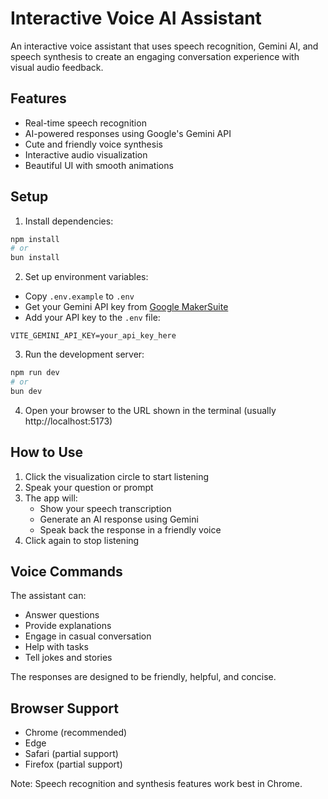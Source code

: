 # Interactive Voice AI Assistant

An interactive voice assistant that uses speech recognition, Gemini AI, and speech synthesis to create an engaging conversation experience with visual audio feedback.

## Features

- Real-time speech recognition
- AI-powered responses using Google's Gemini API
- Cute and friendly voice synthesis
- Interactive audio visualization
- Beautiful UI with smooth animations

## Setup

1. Install dependencies:
```bash
npm install
# or
bun install
```

2. Set up environment variables:
- Copy `.env.example` to `.env`
- Get your Gemini API key from [Google MakerSuite](https://makersuite.google.com/app/apikey)
- Add your API key to the `.env` file:
```
VITE_GEMINI_API_KEY=your_api_key_here
```

3. Run the development server:
```bash
npm run dev
# or
bun dev
```

4. Open your browser to the URL shown in the terminal (usually http://localhost:5173)

## How to Use

1. Click the visualization circle to start listening
2. Speak your question or prompt
3. The app will:
   - Show your speech transcription
   - Generate an AI response using Gemini
   - Speak back the response in a friendly voice
4. Click again to stop listening

## Voice Commands

The assistant can:
- Answer questions
- Provide explanations
- Engage in casual conversation
- Help with tasks
- Tell jokes and stories

The responses are designed to be friendly, helpful, and concise.

## Browser Support

- Chrome (recommended)
- Edge
- Safari (partial support)
- Firefox (partial support)

Note: Speech recognition and synthesis features work best in Chrome.
